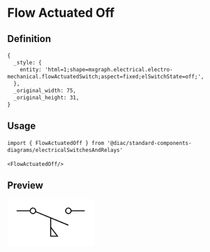 # Flow Actuated Off

## Definition

```
{
  _style: { 
    entity: 'html=1;shape=mxgraph.electrical.electro-mechanical.flowActuatedSwitch;aspect=fixed;elSwitchState=off;',
  },
  _original_width: 75,
  _original_height: 31,
}
```

## Usage

```
import { FlowActuatedOff } from '@diac/standard-components-diagrams/electricalSwitchesAndRelays'

<FlowActuatedOff/>
```

## Preview

<img src="./flow-actuated-off.png" width="200"/>
